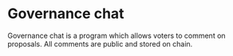 # Governance chat

Governance chat is a program which allows voters to comment on proposals.
All comments are public and stored on chain.

